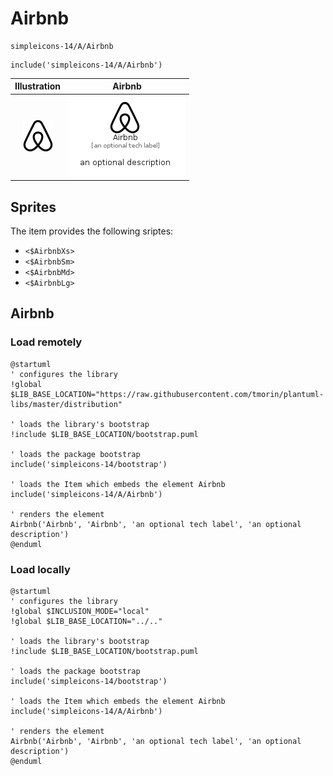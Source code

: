 # Airbnb


```text
simpleicons-14/A/Airbnb
```

```text
include('simpleicons-14/A/Airbnb')
```



| Illustration | Airbnb |
| :---: | :---: |
| ![illustration for Illustration](../../simpleicons-14/A/Airbnb.png) | ![illustration for Airbnb](../../simpleicons-14/A/Airbnb.Local.png) |



## Sprites
The item provides the following sriptes:

- `<$AirbnbXs>`
- `<$AirbnbSm>`
- `<$AirbnbMd>`
- `<$AirbnbLg>`





## Airbnb

### Load remotely
```plantuml
@startuml
' configures the library
!global $LIB_BASE_LOCATION="https://raw.githubusercontent.com/tmorin/plantuml-libs/master/distribution"

' loads the library's bootstrap
!include $LIB_BASE_LOCATION/bootstrap.puml

' loads the package bootstrap
include('simpleicons-14/bootstrap')

' loads the Item which embeds the element Airbnb
include('simpleicons-14/A/Airbnb')

' renders the element
Airbnb('Airbnb', 'Airbnb', 'an optional tech label', 'an optional description')
@enduml
```

### Load locally
```plantuml
@startuml
' configures the library
!global $INCLUSION_MODE="local"
!global $LIB_BASE_LOCATION="../.."

' loads the library's bootstrap
!include $LIB_BASE_LOCATION/bootstrap.puml

' loads the package bootstrap
include('simpleicons-14/bootstrap')

' loads the Item which embeds the element Airbnb
include('simpleicons-14/A/Airbnb')

' renders the element
Airbnb('Airbnb', 'Airbnb', 'an optional tech label', 'an optional description')
@enduml
```


